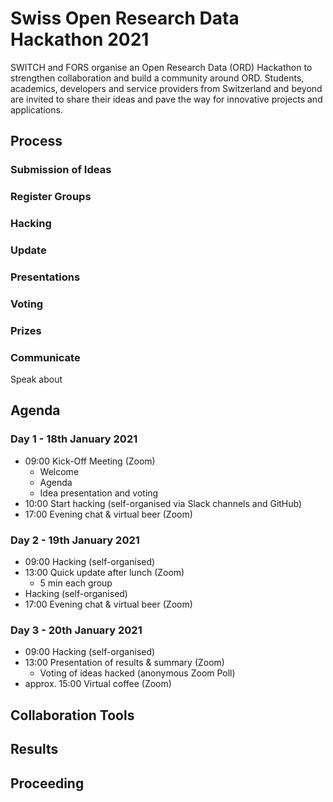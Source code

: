 # Swiss Open Research Data Hackathon 2021
SWITCH and FORS organise an Open Research Data (ORD) Hackathon to strengthen collaboration and build a community around ORD.
Students, academics, developers and service providers from Switzerland and beyond are invited to share their ideas and pave the way for innovative projects and applications.

## Process
### Submission of Ideas
### Register Groups
### Hacking
### Update
### Presentations
### Voting
### Prizes
### Communicate
Speak about 


## Agenda
### Day 1 - 18th January 2021
* 09:00 Kick-Off Meeting (Zoom)
  * Welcome
  * Agenda
  * Idea presentation and voting
* 10:00 Start hacking (self-organised via Slack channels and GitHub)
* 17:00 Evening chat & virtual beer (Zoom)
### Day 2 - 19th January 2021
* 09:00 Hacking (self-organised)
* 13:00 Quick update after lunch (Zoom)
  * 5 min each group
* Hacking (self-organised)
* 17:00 Evening chat & virtual beer (Zoom)
### Day 3 - 20th January 2021
* 09:00 Hacking (self-organised)
* 13:00 Presentation of results & summary (Zoom)
  * Voting of ideas hacked (anonymous Zoom Poll)
* approx. 15:00 Virtual coffee (Zoom)

## Collaboration Tools

## Results

## Proceeding



